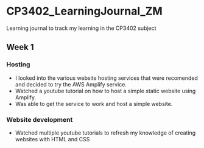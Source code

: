# CP3402_LearningJournal_ZM
Learning journal to track my learning in the CP3402 subject

## Week 1

### Hosting
* I looked into the various website hosting services that were recomended and decided to try the AWS Amplify service.
* Watched a youtube tutorial on how to host a simple static website using Amplify.
* Was able to get the service to work and host a simple website.

### Website development
* Watched multiple youtube tutorials to refresh my knowledge of creating websites with HTML and CSS

